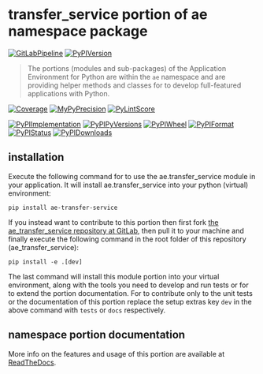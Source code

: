 <!--
  THIS FILE IS EXCLUSIVELY MAINTAINED IN THE NAMESPACE ROOT PACKAGE. CHANGES HAVE TO BE DONE THERE.
  All changes will be deployed automatically to all the portions of this namespace package.
-->
# transfer_service portion of ae namespace package

[![GitLabPipeline](https://img.shields.io/gitlab/pipeline/ae-group/ae_transfer_service/master?logo=python)](
    https://gitlab.com/ae-group/ae_transfer_service)
[![PyPIVersion](https://img.shields.io/pypi/v/ae_transfer_service)](
    https://pypi.org/project/ae-transfer-service/#history)

>The portions (modules and sub-packages) of the Application Environment for Python are within
the `ae` namespace and are providing helper methods and classes for to develop
full-featured applications with Python.

[![Coverage](https://ae-group.gitlab.io/ae_transfer_service/coverage.svg)](
    https://ae-group.gitlab.io/ae_transfer_service/coverage/ae_transfer_service_py.html)
[![MyPyPrecision](https://ae-group.gitlab.io/ae_transfer_service/mypy.svg)](
    https://ae-group.gitlab.io/ae_transfer_service/lineprecision.txt)
[![PyLintScore](https://ae-group.gitlab.io/ae_transfer_service/pylint.svg)](
    https://ae-group.gitlab.io/ae_transfer_service/pylint.log)

[![PyPIImplementation](https://img.shields.io/pypi/implementation/ae_transfer_service)](
    https://pypi.org/project/ae-transfer-service/)
[![PyPIPyVersions](https://img.shields.io/pypi/pyversions/ae_transfer_service)](
    https://pypi.org/project/ae-transfer-service/)
[![PyPIWheel](https://img.shields.io/pypi/wheel/ae_transfer_service)](
    https://pypi.org/project/ae-transfer-service/)
[![PyPIFormat](https://img.shields.io/pypi/format/ae_transfer_service)](
    https://pypi.org/project/ae-transfer-service/)
[![PyPIStatus](https://img.shields.io/pypi/status/ae_transfer_service)](
    https://libraries.io/pypi/ae-transfer-service)
[![PyPIDownloads](https://img.shields.io/pypi/dm/ae_transfer_service)](
    https://pypi.org/project/ae-transfer-service/#files)


## installation


Execute the following command for to use the ae.transfer_service module in your
application. It will install ae.transfer_service into your python (virtual) environment:
 
```shell script
pip install ae-transfer-service
```

If you instead want to contribute to this portion then first fork
[the ae_transfer_service repository at GitLab](https://gitlab.com/ae-group/ae_transfer_service "ae.transfer_service code repository"),
then pull it to your machine and finally execute the following command in the root folder
of this repository (ae_transfer_service):

```shell script
pip install -e .[dev]
```

The last command will install this module portion into your virtual environment, along with
the tools you need to develop and run tests or for to extend the portion documentation.
For to contribute only to the unit tests or the documentation of this portion replace
the setup extras key `dev` in the above command with `tests` or `docs` respectively.


## namespace portion documentation

More info on the features and usage of this portion are available at
[ReadTheDocs](https://ae.readthedocs.io/en/latest/_autosummary/ae.transfer_service.html#module-ae.transfer_service
"ae_transfer_service documentation").

<!-- Common files version 0.1.66 deployed version 0.1.0 (with 0.1.66)
     to https://gitlab.com/ae-group as ae_transfer_service module as well as
     to https://ae-group.gitlab.io with CI check results as well as
     to https://pypi.org/project/ae-transfer-service as namespace portion ae-transfer-service.
-->
